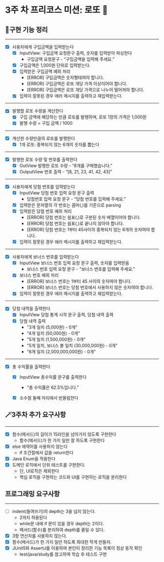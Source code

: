 # 3주 차 프리코스 미션: 로또 🎊

## 📄구현 기능 정리

---
- [x] 사용자에게 구입금액을 입력받는다
  - [x] InputView: 구입금액 요청문구 출력, 숫자를 입력받아 파싱한다
    - 구입금액 요청문구 - “구입금액을 입력해 주세요.”
  - [x] 구입금액은 1,000원 단위로 입력받는다.
  - [x] 입력받은 구입금액 예외 처리
    - [ERROR] 구입금액은 숫자형태여야 합니다.
    - [ERROR] 구입금액은 로또 개당 가격 이상이어야 합니다.
    - [ERROR] 구입금액은 로또 개당 가격으로 나누어 떨어져야 합니다.
  - [x] 입력이 잘못된 경우 에러 메시지를 출력하고 재입력받는다.
---
-[x] 발행할 로또 수량을 계산한다
  - [x] 구입 금액에 해당하는 만큼 로또를 발행하며, 로또 1장의 가격은 1,000원
  - [x] 발행 수량 = 구입 금액 / 1000
---
- [x] 계산한 수량만큼의 로또를 발행한다
  - [x] 1개 로또: 중복되지 않는 6개의 숫자를 뽑는다
---
- [x] 발행한 로또 수량 및 번호를 출력한다
  - [x] OutView 발행한 로또 수량 - “8개를 구매했습니다.”
  - [x] OutputView 번호 출력 - “[8, 21, 23, 41, 42, 43]”
---
-[x] 사용자에게 당첨 번호를 입력받는다
  - [x] InputView  당첨 번호 입력 요청 문구 출력
    - 당첨번호 입력 요청 문구 - “당첨 번호를 입력해 주세요.”
  - [x] 입력받은 문자열의 각 번호는 콤마(,)를 기준으로 parsing
  - [x] 입력받은 당첨 번호 예외 처리
    - [ERROR] 당첨 번호는 쉼표(,)로 구분된 숫자 배열이어야 합니다.
    - [ERROR] 당첨 번호는 쉼표(,)로 끝나지 않아야 합니다.
    - [ERROR] 당첨 번호는 1부터 45사이의 중복되지 않는 6개의 숫자여야 합니다.
  - [x] 입력이 잘못된 경우 에러 메시지를 출력하고 재입력받는다.
---
- [x] 사용자에게 보너스 번호를 입력받는다
  - [x] InputView 보너스 번호 입력 요청 문구 출력, 숫자를 입력받음
    - 보너스 번호 입력 요청 문구 - "보너스 번호를 입력해 주세요."
  - [x] 보너스 번호 예외 처리
    - [ERROR] 보너스 번호는 1부터 45 사이의 숫자여야 합니다.
    - [ERROR] 보너스 번호는 당첨 번호에서 사용하지 않은 숫자여야 합니다.
  - [x] 입력이 잘못된 경우 에러 메시지를 출력하고 재입력받는다.
---
- [x] 당첨 내역을 출력한다
  - [x] InputView 당첨 통계 시작 문구 출력, 당첨 내역 출력
  - [x] 당첨 내역 출력
    - "3개 일치 (5,000원) - 0개"
    - "4개 일치 (50,000원) - 0개"
    - "5개 일치 (1,500,000원) - 0개"
    - "5개 일치, 보너스 볼 일치 (30,000,000원) - 0개"
    - "6개 일치 (2,000,000,000원) - 0개"
---
- [x] 총 수익률을 출력한다
  - [x] InputView 총수익률 문구를 출력한다
    - "총 수익률은 62.5%입니다."
  - [x] 소수점 둘째 자리에서 반올림한다


## 🪄3주차 추가 요구사항

---
-[x] 함수(메서드)의 길이가 15라인을 넘어가지 않도록 구현한다
  - 함수(메서드)가 한 가지 일만 잘 하도록 구현한다
- [x] else 에약어를 사용하지 않는다
  - if 조건절에서 값을 return한다
- [x] Java Enum을 적용한다
- [x] 도메인 로직에서 단위 테스트를 구현한다.
  - 단, UI로직은 제외한다
  - 핵심 로직을 구현하는 코드와 UI를 구현하는 로직을 분리한다


## 프로그래밍 요구사항

---
-[ ] indent(들여쓰기)의 depth는 3을 넘지 않는다.
    - 2까지 허용된다
    - while문 내에 if 문이 있을 경우 depth는 2이다.
    - 메서드(함수)를 분리하여 depth를 줄일 수 있다.
- [x] 3항 연산자를 사용하지 않는다.
- [x] 함수(메서드)가 한 가지 일만 하도록 최대한 작게 만들자.
- [x] JUnit5와 AssertJ를 이용하여 본인이 정리한 기능 목록이 정상 동작 확인
    - test/java/study를 참고하여 학습 후 테스트 구현

